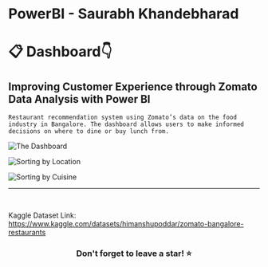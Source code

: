 # PowerBI - Saurabh Khandebharad
# 📋 Dashboard👇
## Improving Customer Experience through Zomato Data Analysis with Power BI
`Restaurant recommendation system using Zomato’s data on the food industry in Bangalore. The dashboard allows users to make informed decisions on where to dine or buy lunch from.`

![The Dashboard](https://github.com/Saurabhkhandebharad/PowerBI-SK/assets/104715190/c54fdf0e-09c6-4107-ba2f-169e565aa0ef)

![Sorting by Location](https://github.com/Saurabhkhandebharad/PowerBI-SK/assets/104715190/66617f5d-47d6-4fd0-8e0c-259ede369cbb)

![Sorting by Cuisine](https://github.com/Saurabhkhandebharad/PowerBI-SK/assets/104715190/5d67be93-971a-4ef5-95b4-f043c46134b9)


<hr />
<br />

Kaggle Dataset Link: https://www.kaggle.com/datasets/himanshupoddar/zomato-bangalore-restaurants



### <div align="center">Don't forget to leave a star! ⭐️</div>
